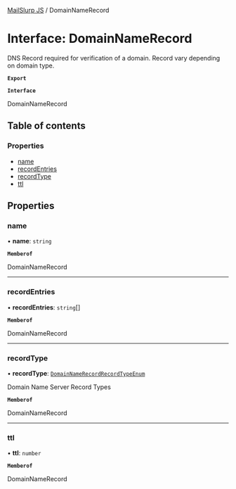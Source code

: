 [MailSlurp JS](../README.md) / DomainNameRecord

# Interface: DomainNameRecord

DNS Record required for verification of a domain. Record vary depending on domain type.

**`Export`**

**`Interface`**

DomainNameRecord

## Table of contents

### Properties

- [name](DomainNameRecord.md#name)
- [recordEntries](DomainNameRecord.md#recordentries)
- [recordType](DomainNameRecord.md#recordtype)
- [ttl](DomainNameRecord.md#ttl)

## Properties

### name

• **name**: `string`

**`Memberof`**

DomainNameRecord

___

### recordEntries

• **recordEntries**: `string`[]

**`Memberof`**

DomainNameRecord

___

### recordType

• **recordType**: [`DomainNameRecordRecordTypeEnum`](../enums/DomainNameRecordRecordTypeEnum.md)

Domain Name Server Record Types

**`Memberof`**

DomainNameRecord

___

### ttl

• **ttl**: `number`

**`Memberof`**

DomainNameRecord
